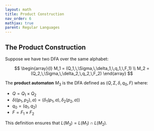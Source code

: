 ```yaml
---
layout: math
title: Product Construction
nav_order: 6
mathjax: true
parent: Regular Languages
---
```


## The Product Construction

Suppose we have two DFA over the same alphabet:

$$
    \begin{array}{l}
      M_1 = (Q_1,\,\Sigma,\,\delta_1,\,q_1,\,F_1) \\
      M_2 = (Q_2,\,\Sigma,\,\delta_2,\,q_2,\,F_2) 
    \end{array}
$$

The __product automaton__ $M_3$ is the DFA defined as $(Q,\,\Sigma,\,\delta,\,q_0,\,F)$
where:
* $Q = Q_1 \times Q_2$
* $\delta((p_1,\,p_2),a) = (\delta_1(p_1,\,a),\,\delta_2(p_2,\,a))$
* $q_0 = (q_1,\,q_2)$
* $F = F_1 \times F_2$

This definition ensures that $L(M_3) = L(M_1) \cap L(M_2)$.